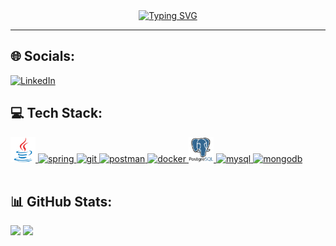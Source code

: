 <div align="center" >
<a href="https://git.io/typing-svg"><img src="https://readme-typing-svg.demolab.com?font=Ubunt&weight=100&size=40&pause=1000&color=F70000FD&center=true&vCenter=true&width=700&height=70&lines=Desenvolvedor+Back-End+Java" alt="Typing SVG" /></a>
</div>

---

## 🌐 Socials:

[![LinkedIn](https://img.shields.io/badge/LinkedIn-%230077B5.svg?logo=linkedin&logoColor=white)](https://linkedin.com/in/uitalo-andrade-dos-reis)
</br>
## 💻 Tech Stack:
<div> 
  <a href="https://www.java.com" target="_blank" rel="noreferrer"> <img src="https://raw.githubusercontent.com/devicons/devicon/master/icons/java/java-original.svg" alt="java" width="40" height="40"/> </a>
  <a href="https://spring.io/" target="_blank" rel="noreferrer"> <img src="https://www.vectorlogo.zone/logos/springio/springio-icon.svg" alt="spring" width="40" height="40"/> </a>
  <a href="https://git-scm.com/" target="_blank" rel="noreferrer"> <img src="https://www.vectorlogo.zone/logos/git-scm/git-scm-icon.svg" alt="git" width="40" height="40"/> </a>
  <a href="https://postman.com" target="_blank" rel="noreferrer"> <img src="https://www.vectorlogo.zone/logos/getpostman/getpostman-icon.svg" alt="postman" width="40" height="40"/> </a>
   <a href="https://www.docker.com" target="_blank" rel="noreferrer"> <img src="https://www.vectorlogo.zone/logos/docker/docker-official.svg" alt="docker" width="40" height="40"/> </a>
  <a href="https://www.postgresql.org" target="_blank" rel="noreferrer"> <img src="https://raw.githubusercontent.com/devicons/devicon/master/icons/postgresql/postgresql-original-wordmark.svg" alt="postgresql" width="40" height="40"/> </a>
   <a href="https://www.mysql.com/" target="_blank" rel="noreferrer"> <img src="https://www.vectorlogo.zone/logos/mysql/mysql-official.svg" alt="mysql" width="50" height="40"/> </a>
   <a href="https://www.mongodb.com" target="_blank" rel="noreferrer"> <img src="https://www.vectorlogo.zone/logos/mongodb/mongodb-ar21.svg" alt="mongodb" width="60" height="40"/> </a>
</div>
</br>

## 📊 GitHub Stats:

<div>
    <img height="170em" src="https://github-readme-streak-stats.herokuapp.com/?user=UitaloAndrade&theme=dark&hide_border=false"/>
    <img height="130em" src="https://github-readme-stats.vercel.app/api/top-langs/?username=UitaloAndrade&layout=compact&langs_count=16&theme=tokyonight"/>
</div>
